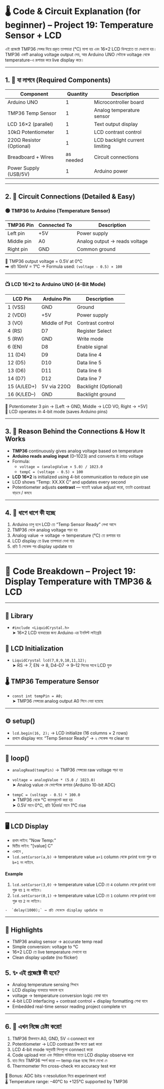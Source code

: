 
# 🌡️ Code & Circuit Explanation (for beginner) – Project 19: Temperature Sensor + LCD

এই প্রজেক্টে TMP36 সেন্সর দিয়ে প্রকৃত তাপমাত্রা (°C) মাপা হয় এবং 16×2 LCD ডিসপ্লেতে তা দেখানো হয়। TMP36 একটি analog voltage output দেয়, আর Arduino UNO সেটাকে voltage থেকে temperature-এ রূপান্তর করে live display করে।  

---

## 1. 🎒 যা লাগবে (Required Components)

| Component           | Quantity | Description                              |
|----------------------|----------|------------------------------------------|
| Arduino UNO          | 1        | Microcontroller board                    |
| TMP36 Temp Sensor    | 1        | Analog temperature sensor                |
| LCD 16×2 (parallel)  | 1        | Text output display                      |
| 10kΩ Potentiometer   | 1        | LCD contrast control                     |
| 220Ω Resistor (Optional) | 1    | LCD backlight current limiting           |
| Breadboard + Wires   | as needed| Circuit connections                      |
| Power Supply (USB/5V)| 1        | Arduino power                            |

---

## 2. 🔌 Circuit Connections (Detailed & Easy)

### 🟢 TMP36 to Arduino (Temperature Sensor)

| TMP36 Pin | Connected To | Description                        |
|------------|--------------|------------------------------------|
| Left pin   | +5V          | Power supply                      |
| Middle pin | A0           | Analog output → reads voltage     |
| Right pin  | GND          | Common ground                     |

🧠 TMP36 output voltage = 0.5V at 0°C  
⮕ প্রতি 10mV = 1°C → Formula used: `(voltage - 0.5) × 100`

---

### 📺 LCD 16×2 to Arduino UNO (4-Bit Mode)

| LCD Pin | Arduino Pin | Description               |
|----------|-------------|---------------------------|
| 1 (VSS)  | GND         | Ground                    |
| 2 (VDD)  | +5V         | Power supply              |
| 3 (VO)   | Middle of Pot | Contrast control         |
| 4 (RS)   | D7          | Register Select           |
| 5 (RW)   | GND         | Write mode                |
| 6 (EN)   | D8          | Enable signal             |
| 11 (D4)  | D9          | Data line 4               |
| 12 (D5)  | D10         | Data line 5               |
| 13 (D6)  | D11         | Data line 6               |
| 14 (D7)  | D12         | Data line 7               |
| 15 (A/LED+) | 5V via 220Ω | Backlight (Optional)    |
| 16 (K/LED–)| GND       | Backlight ground          |

🔄 Potentiometer 3 pin → [Left → GND, Middle → LCD VO, Right → +5V]  
📌 LCD operates in 4-bit mode (saves Arduino pins)

---

## 3. 🧠 Reason Behind the Connections & How It Works

- **TMP36** continuously gives analog voltage based on temperature  
- **Arduino reads analog input** (0–1023) and converts it into voltage  
- Formula:  
  - `voltage = (analogValue × 5.0) / 1023.0`  
  - `tempC = (voltage - 0.5) × 100`  
- **LCD 16×2** is initialized using 4-bit communication to reduce pin use  
- LCD shows “Temp: XX.XX C” and updates every second  
- Potentiometer adjusts **contrast** — যতোই value adjust করো, ততটা contrast বাড়বে / কমবে

---

## 4. 📝 ধাপে ধাপে কী হচ্ছে

1. Arduino চালু হলে LCD তে “Temp Sensor Ready” লেখা আসে  
2. TMP36 থেকে analog voltage পড়া হয়  
3. Analog value → voltage → temperature (°C) তে রূপান্তর হয়  
4. LCD display তে live তাপমাত্রা দেখা যায়  
5. প্রতি 1 সেকেন্ড পর display update হয়

---

# 📗 Code Breakdown – Project 19: Display Temperature with TMP36 & LCD

---

## 📌 Library

- `#include <LiquidCrystal.h>`  
  ➤ 16×2 LCD ব্যবহারের জন্য Arduino এর ইনবিল্ট লাইব্রেরি

## 🔌 LCD Initialization

- `LiquidCrystal lcd(7,8,9,10,11,12);`  
  ➤ RS → 7, EN → 8, D4–D7 → 9–12 পিনের সাথে LCD যুক্ত

## 🌡️ TMP36 Temperature Sensor

- `const int tempPin = A0;`  
  ➤ TMP36 সেন্সরের analog output A0 পিনে নেয়া হয়েছে

---

## ⚙️ setup()

- `lcd.begin(16, 2);` → LCD initialize (16 columns × 2 rows)  
- প্রথমে display করে: “Temp Sensor Ready” → ২ সেকেন্ড পর clear হয়

---

## 🔁 loop()

- `analogRead(tempPin)` → TMP36 সেন্সরের raw voltage পড়া হয়  
- `voltage = analogValue * (5.0 / 1023.0)`  
  ➤ Analog value কে ভোল্টেজে রূপান্তর (Arduino 10-bit ADC)

- `tempC = (voltage - 0.5) * 100.0`  
  ➤ TMP36 থেকে °C ক্যালকুলেট করা হয়  
  ➤ 0.5V মানে 0°C, প্রতি 10mV মানে 1°C rise

---

## 🖥️ LCD Display

- প্রথম লাইন: "Now Temp:"
- দ্বিতীয় লাইন: "[value] C"
- এখানে ,  
- `lcd.setCursor(a,b)` → temperature value `a+1` column থেকে print হওয়া শুরু হয় `b+1` নং লাইনে. 
#### Example
   1. `lcd.setCursor(3,0)` → temperature value LCD তে `4` column থেকে print হওয়া শুরু হয় `1` নং লাইনে। 
2. `lcd.setCursor(0,1)` → temperature value LCD তে `1` column থেকে print হওয়া শুরু হয় `2` নং লাইনে। 
```
-  `delay(1000);` → প্রতি সেকেন্ডে display update হয়
```
---

## 🎯 Highlights

- TMP36 analog sensor → accurate temp read  
- Simple conversion: voltage to °C  
- 16×2 LCD তে live temperature দেখানো হয়  
- Clean display update (no flicker)


## 5. ✨ এই প্রজেক্টে কী হবে?

- Analog temperature sensing শিখবে  
- LCD display ব্যবহারে অভ্যস্ত হবে  
- voltage → temperature conversion logic বোঝা যাবে  
- 4-bit LCD interfacing + contrast control + display formatting শেখা যাবে  
- Embedded real-time sensor reading project complete হবে

---

## 6. 🚦 এখন নিজে চেষ্টা করো!

1. TMP36 ঠিকভাবে A0, GND, 5V এ connect করো  
2. Potentiometer → LCD contrast ঠিক মতো set করো  
3. LCD 4-bit mode অনুযায়ী পিনগুলো connect করো  
4. Code upload করো এবং সিরিয়াল মনিটরের মতো LCD display observe করো  
5. হাত দিয়ে TMP36 স্পর্শ করো — temp rise হচ্ছে কিনা দেখো 🔥  
6. Thermometer দিয়ে cross-check করে accuracy test করো

🧪 Bonus: ADC bits ও resolution নিয়ে experiment করো!  
🌡️ Temperature range: –40°C to +125°C supported by TMP36  

```
